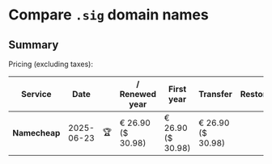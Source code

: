 # Compare `.sig` domain names

## Summary

Pricing (excluding taxes):

| Service | Date |  | / Renewed year | First year | Transfer | Restoration |
|--|--|--|--|--|--|--|
| **Namecheap** | 2025-06-23 | 🏆 | € 26.90<br>($ 30.98) | € 26.90<br>($ 30.98) | € 26.90<br>($ 30.98) |  |
